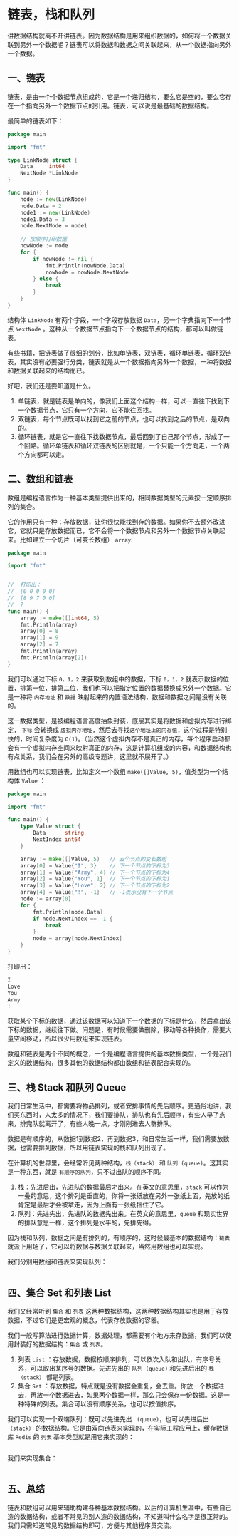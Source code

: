 # 链表，栈和队列

讲数据结构就离不开讲链表。因为数据结构是用来组织数据的，如何将一个数据关联到另外一个数据呢？链表可以将数据和数据之间关联起来，从一个数据指向另外一个数据。

## 一、链表

链表，是由一个个数据节点组成的，它是一个递归结构，要么它是空的，要么它存在一个指向另外一个数据节点的引用。链表，可以说是最基础的数据结构。

最简单的链表如下：

```go
package main

import "fmt"

type LinkNode struct {
	Data     int64
	NextNode *LinkNode
}

func main() {
	node := new(LinkNode)
	node.Data = 2
	node1 := new(LinkNode)
	node1.Data = 3
	node.NextNode = node1
	
    // 按顺序打印数据
	nowNode := node
	for {
		if nowNode != nil {
			fmt.Println(nowNode.Data)
			nowNode = nowNode.NextNode
		} else {
			break
		}
	}
}
```

结构体 `LinkNode` 有两个字段，一个字段存放数据 `Data`，另一个字典指向下一个节点 `NextNode` 。这种从一个数据节点指向下一个数据节点的结构，都可以叫做链表。

有些书籍，把链表做了很细的划分，比如单链表，双链表，循环单链表，循环双链表，其实没有必要强行分类，链表就是从一个数据指向另外一个数据，一种将数据和数据关联起来的结构而已。

好吧，我们还是要知道是什么。

1. 单链表，就是链表是单向的，像我们上面这个结构一样，可以一直往下找到下一个数据节点，它只有一个方向，它不能往回找。
2. 双链表，每个节点既可以找到它之前的节点，也可以找到之后的节点，是双向的。
3. 循环链表，就是它一直往下找数据节点，最后回到了自己那个节点，形成了一个回路。循环单链表和循环双链表的区别就是，一个只能一个方向走，一个两个方向都可以走。

## 二、数组和链表

数组是编程语言作为一种基本类型提供出来的，相同数据类型的元素按一定顺序排列的集合。

它的作用只有一种：存放数据，让你很快能找到存的数据。如果你不去额外改进它，它就只是存放数据而已，它不会将一个数据节点和另外一个数据节点关联起来。比如建立一个切片（可变长数组） `array`:

```go
package main

import "fmt"


//  打印出：
//  [0 0 0 0 0]
//  [8 9 7 0 0]
//  7
func main() {
	array := make([]int64, 5)
	fmt.Println(array)
	array[0] = 8
	array[1] = 9
	array[2] = 7
	fmt.Println(array)
	fmt.Println(array[2])
}
```

我们可以通过下标 `0，1，2` 来获取到数组中的数据，下标 `0，1，2` 就表示数据的位置，排第一位，排第二位，我们也可以把指定位置的数据替换成另外一个数据。它是一种将 `内存地址` 和 `数据` 映射起来的内置语法结构，数据和数据之间是没有关联的。

这一数据类型，是被编程语言高度抽象封装，底层其实是将数据和虚拟内存进行绑定， `下标` 会转换成 `虚拟内存地址`，然后去寻找`这个地址上的内存值`，这个过程是特别快的，时间复杂度为 `O(1)`。（当然这个虚拟内存不是真正的内存，每个程序启动都会有一个虚拟内存空间来映射真正的内存，这是计算机组成的内容，和数据结构也有点关系，我们会在另外的高级专题讲，这里就不展开了。）

用数组也可以实现链表，比如定义一个数组 `make([]Value, 5)`，值类型为一个结构体 `Value` ：

```go
package main

import "fmt"

func main() {
	type Value struct {
		Data      string
		NextIndex int64
	}

	array := make([]Value, 5)   // 五个节点的变长数组
	array[0] = Value{"I", 3}    // 下一个节点的下标为3
	array[1] = Value{"Army", 4} // 下一个节点的下标为4
	array[2] = Value{"You", 1}  // 下一个节点的下标为1
	array[3] = Value{"Love", 2} // 下一个节点的下标为2
	array[4] = Value{"!", -1}   // -1表示没有下一个节点
	node := array[0]
	for {
		fmt.Println(node.Data)
		if node.NextIndex == -1 {
			break
		}
		node = array[node.NextIndex]
	}
}
```

打印出：

```go
I
Love
You
Army
!
```

获取某个下标的数据，通过该数据可以知道下一个数据的下标是什么，然后拿出该下标的数据，继续往下做。问题是，有时候需要做删除，移动等各种操作，需要大量空间移动，所以很少用数组来实现链表。

数组和链表是两个不同的概念，一个是编程语言提供的基本数据类型，一个是我们定义的数据结构，很多其他的数据结构都由数组和链表配合实现的。

## 三、栈 Stack 和队列 Queue

我们日常生活中，都需要将物品排列，或者安排事情的先后顺序。更通俗地讲，我们买东西时，人太多的情况下，我们要排队，排队也有先后顺序，有些人早了点来，排完队就离开了，有些人晚一点，才刚刚进去人群排队。

数据是有顺序的，从数据1到数据2，再到数据3，和日常生活一样，我们需要放数据，也需要排列数据，所以用链表实现的栈和队列出现了。

在计算机的世界里，会经常听见两种结构，`栈（stack）` 和 `队列 (queue)`。这其实是一种东西，就是 `有顺序的队列`，只不过出队的顺序不同。

1. 栈：先进后出，先进队的数据最后才出来。在英文的意思里，`stack` 可以作为一叠的意思，这个排列是垂直的，你将一张纸放在另外一张纸上面，先放的纸肯定是最后才会被拿走，因为上面有一张纸挡住了它。
2. 队列：先进先出，先进队的数据先出来。在英文的意思里，`queue` 和现实世界的排队意思一样，这个排列是水平的，先排先得。

因为栈和队列，数据之间是有排列的，有顺序的，这时候最基本的数据结构：`链表` 就派上用场了，它可以将数据与数据关联起来，当然用数组也可以实现。

我们分别用数组和链表来实现队列：

```

```


## 四、集合 Set 和列表 List

我们又经常听到 `集合` 和 `列表` 这两种数据结构，这两种数据结构其实也是用于存放数据，不过它们是更宏观的概念，代表存放数据的容器。

我们一般写算法进行数据计算，数据处理，都需要有个地方来存数据，我们可以使用封装好的数据结构：`集合` 或 `列表`。

1. 列表 `List` ：存放数据，数据按顺序排列，可以依次入队和出队，有序号关系，可以取出某序号的数据。先进先出的 `队列 (queue)` 和先进后出的 `栈（stack）` 都是列表。
2. 集合 `Set` ：存放数据，特点就是没有数据会重复，会去重。你放一个数据进去，再放一个数据进去，如果两个数据一样，那么只会保存一份数据。这是一种特殊的列表。集合可以没有顺序关系，也可以按值排序。

我们可以实现一个双端队列：既可以先进先出 ` (queue)`，也可以先进后出 `（stack）` 的数据结构。它是由双向链表来实现的，在实际工程应用上，缓存数据库 `Redis` 的 `列表` 基本类型就是用它来实现的：

```
```

我们来实现集合：

```go

```

## 五、总结

链表和数组可以用来辅助构建各种基本数据结构。以后的计算机生涯中，有些自己造的数据结构，或者不常见的别人造的数据结构，不知道叫什么名字是很正常的。我们只需知道常见的数据结构即可，方便与其他程序员交流。